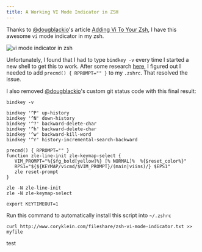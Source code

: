 ```yaml
---
title: A Working VI Mode Indicator in ZSH
---
```


Thanks to [@dougblackio][1]'s article [Adding Vi To Your Zsh][2], I have this awesome `vi` mode indicator in my zsh.

![vi mode indicator in zsh][3]

Unfortunately, I found that I had to type `bindkey -v` every time I started a new shell to get this to work. After some research [here][4], I figured out I needed to add `precmd() { RPROMPT="" }` to my `.zshrc`. That resolved the issue.

I also removed [@dougblackio][1]'s custom git status code with this final result:

    bindkey -v
    
    bindkey '^P' up-history
    bindkey '^N' down-history
    bindkey '^?' backward-delete-char
    bindkey '^h' backward-delete-char
    bindkey '^w' backward-kill-word
    bindkey '^r' history-incremental-search-backward
    
    precmd() { RPROMPT="" }
    function zle-line-init zle-keymap-select {
       VIM_PROMPT="%{$fg_bold[yellow]%} [% NORMAL]%  %{$reset_color%}"
       RPS1="${${KEYMAP/vicmd/$VIM_PROMPT}/(main|viins)/} $EPS1"
       zle reset-prompt
    }
    
    zle -N zle-line-init
    zle -N zle-keymap-select
    
    export KEYTIMEOUT=1

Run this command to automatically install this script into `~/.zshrc`

    curl http://www.coryklein.com/fileshare/zsh-vi-mode-indicator.txt >> myfile

test

 [1]: https://twitter.com/dougblackio
 [2]: http://dougblack.io/words/zsh-vi-mode.html
 [3]: http://coryklein.com/wp-content/uploads/2014/10/vi-mode-zsh.png
 [4]: http://zshwiki.org/home/zle/vi-mode
